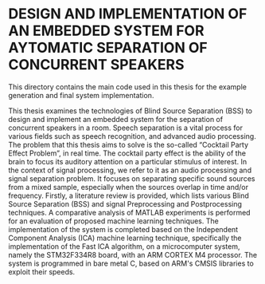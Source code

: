 # DESIGN AND IMPLEMENTATION OF AN EMBEDDED SYSTEM FOR AYTOMATIC SEPARATION OF CONCURRENT SPEAKERS


This directory contains the main code used in this thesis for the example generation and final system implementation.

This thesis examines the technologies of Blind Source Separation (BSS) to design and implement an embedded system for the separation of concurrent speakers in a room. Speech separation is a vital process for various fields such as speech recognition, and advanced audio processing.
The problem that this thesis aims to solve is the so-called “Cocktail Party Effect Problem”, in real time. The cocktail party effect is the ability of the brain to focus its auditory attention on a particular stimulus of interest. In the context of signal processing, we refer to it as an audio processing and signal separation problem. It focuses on separating specific sound sources from a mixed sample, especially when the sources overlap in time and/or frequency.
Firstly, a literature review is provided, which lists various Blind Source Separation (BSS) and signal Preprocessing and Postprocessing techniques. 
A comparative analysis of MATLAB experiments is performed for an evaluation of proposed machine learning techniques.
The implementation of the system is completed based on the Independent Component Analysis (ICA) machine learning technique, specifically the implementation of the Fast ICA algorithm, on a microcomputer system, namely the STM32F334R8 board, with an ARM CORTEX M4 processor. The system is programmed in bare metal C, based on ARM's CMSIS libraries to exploit their speeds.
